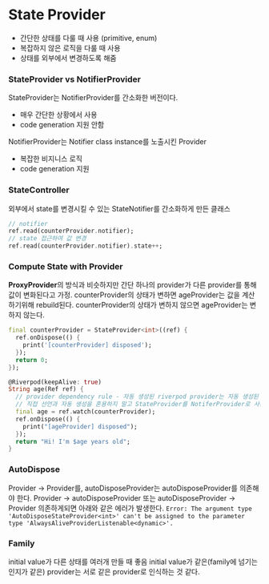 # State Provider
- 간단한 상태를 다룰 때 사용 (primitive, enum)
- 복잡하지 않은 로직을 다룰 때 사용
- 상태를 외부에서 변경하도록 해줌

### StateProvider vs NotifierProvider
StateProvider는 NotifierProvider를 간소화한 버전이다. 
- 매우 간단한 상황에서 사용
- code generation 지원 안함

NotifierProvider는 Notifier class instance를 노출시킨 Provider
- 복잡한 비지니스 로직
- code generation 지원

### StateController<T>
외부에서 state를 변경시킬 수 있는 StateNotifier를 간소화하게 만든 클래스
```dart
// notifier
ref.read(counterProvider.notifier);
// state 접근하여 값 변경
ref.read(counterProvider.notifier).state++;
```


### Compute State with Provider
**ProxyProvider**의 방식과 비슷하지만 간단
하나의 provider가 다른 provider를 통해 값이 변화된다고 가정. 
counterProvider의 상태가 변하면 ageProvider는 값을 계산하기위해 rebuild된다.
counterProvider의 상태가 변하지 않으면 ageProvider는 변하지 않는다. 
```dart
final counterProvider = StateProvider<int>((ref) {
  ref.onDispose(() {
    print('[counterProvider] disposed');
  });
  return 0;
});

@Riverpod(keepAlive: true)
String age(Ref ref) {
  // provider dependency rule - 자동 생성된 riverpod provider는 자동 생성된 provider만 의존할 수 있다.
  // 직접 선언과 자동 생성을 혼용하지 말고 StateProvider를 NotiferProvider로 사용. 혹은 경고 무시
  final age = ref.watch(counterProvider);
  ref.onDispose(() {
    print("[ageProvider] disposed");
  });
  return "Hi! I'm $age years old";
}
```

### AutoDispose 
Provider -> Provider를, autoDisposeProvider는 autoDisposeProvider를 의존해야 한다.
Provider -> autoDisposeProvider 또는 autoDisposeProvider -> Provider 의존하게되면 아래와 같은 에러가 발생한다.
`Error: The argument type 'AutoDisposeStateProvider<int>' can't be assigned to the parameter type 'AlwaysAliveProviderListenable<dynamic>'.`


### Family
initial value가 다른 상태를 여러개 만들 때 좋음
initial value가 같은(family에 넘기는 인지가 같은) provider는 서로 같은 provider로 인식하는 것 같다.
